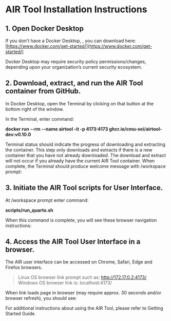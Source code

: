 # AIR Tool Installation Instructions   


## 1. Open Docker Desktop 

If you don’t have a Docker Desktop, , you can download here:
[https://www.docker.com/get-started/](https://www.docker.com/get-started/)

 Docker Desktop may require security policy permissions/changes, depending upon your organization’s current security ecosystem.

## 2. Download, extract, and run the AIR Tool container from GitHub.

In Docker Desktop, open the Terminal by clicking on that button at the bottom right of the window. 

In the Terminal, enter command: 

**docker run --rm --name airtool -it -p 4173:4173 ghcr.io/cmu-sei/airtool-dev:v0.10.0**

Terminal status should indicate the progress of downloading and extracting the container. 
This step only downloads and extracts if there is a new container that you have not already downloaded.  The download and extract will not occur if you already have the current AIR Tool container. 
When complete, the Terminal should produce welcome message with /workspace prompt: 

## 3.  Initiate the AIR Tool scripts for User Interface.

At /workspace prompt enter command:

**scripts/run_quarto.sh**

When this command is complete, you will see these browser navigation instructions:  


## 4.	Access the AIR Tool User Interface in a browser. 

The AIR user interface can be accessed on Chrome, Safari, Edge and Firefox browsers. 

> Linux OS browser link prompt such as: http://172.17.0.2:4173/   
> Windows OS browser link is:  localhost:4173/ 

When link loads page in browser (may require approx. 30 seconds and/or browser refresh), you should see:  


For additional instructions about using the AIR Tool, please refer to Getting Started Guide. 
